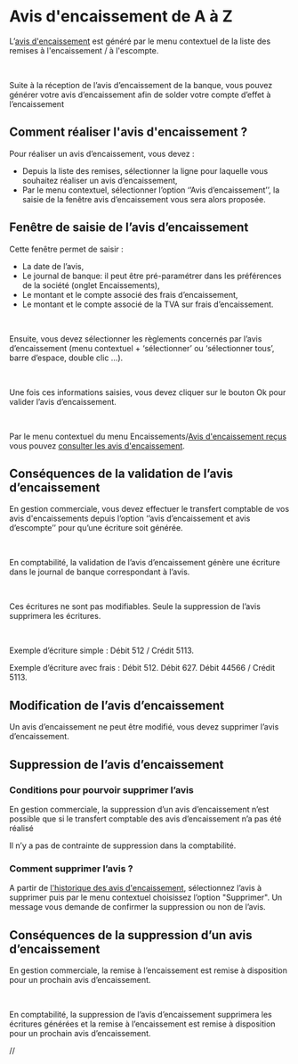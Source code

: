 # Avis d'encaissement de A à Z

L’[avis d'encaissement](../AvisEncaissement/EffetEncaissement.md) est généré par le menu contextuel 
 de la liste des remises à l'encaissement / à l'escompte.


 


Suite à la réception de l’avis d’encaissement de la banque, vous pouvez 
 générer votre avis d’encaissement afin de solder votre compte d’effet 
 à l’encaissement


## Comment réaliser l'avis d'encaissement ?


Pour réaliser un avis d’encaissement, vous devez :


* Depuis la liste 
 des remises, sélectionner la ligne pour laquelle vous souhaitez réaliser 
 un avis d’encaissement,
* Par le menu contextuel, 
 sélectionner l’option ‘’Avis d’encaissement’’, la saisie de la fenêtre 
 avis d’encaissement vous sera alors proposée.


## Fenêtre de saisie de l’avis d’encaissement


Cette fenêtre permet de saisir :


* La date de l’avis,
* Le journal de banque: 
 il peut être pré-paramétrer dans les préférences de la société (onglet 
 Encaissements),
* Le montant et le 
 compte associé des frais d’encaissement,
* Le montant et le 
 compte associé de la TVA sur frais d’encaissement.


 


Ensuite, vous devez sélectionner les règlements concernés par l’avis 
 d’encaissement (menu contextuel + ‘sélectionner’ ou ‘sélectionner tous’, 
 barre d’espace, double clic …).


 


Une fois ces informations saisies, vous devez cliquer sur le bouton 
 Ok pour valider l’avis d’encaissement.


 


Par le menu contextuel du menu Encaissements/[Avis 
 d'encaissement reçus](../AvisEncaissement/AvisEncaissementRecus.md) vous pouvez [consulter 
 les avis d'encaissement](../AvisEncaissement/AvisEncaissementRecus.md).


## Conséquences de la validation de l’avis d’encaissement


En gestion commerciale, vous devez effectuer le transfert comptable 
 de vos avis d'encaissements depuis l’option ‘’avis d’encaissement et avis 
 d’escompte’’ pour qu’une écriture soit générée.


 


En comptabilité, la validation de l’avis d’encaissement génère une écriture 
 dans le journal de banque correspondant à l’avis.


 


Ces écritures ne sont pas modifiables. Seule la suppression de l’avis 
 supprimera les écritures.


 


Exemple d’écriture simple : Débit 512 / Crédit 5113.


Exemple d’écriture avec frais : Débit 512. Débit 627. Débit 44566 / 
 Crédit 5113.


## Modification de l’avis d’encaissement


Un avis d’encaissement ne peut être modifié, vous devez supprimer l’avis 
 d’encaissement.


## Suppression de l’avis d’encaissement


### Conditions pour pourvoir supprimer l’avis


En gestion commerciale, la suppression d’un avis d’encaissement n’est 
 possible que si le transfert comptable des avis d’encaissement n’a pas 
 été réalisé


Il n’y a pas de contrainte de suppression dans la comptabilité.


### Comment supprimer l’avis ?


A partir de [l'historique 
 des avis d'encaissement](../AvisEncaissement/AvisEncaissementRecus.md), sélectionnez l’avis à supprimer puis par 
 le menu contextuel choisissez l’option "Supprimer". Un message 
 vous demande de confirmer la suppression ou non de l’avis.


## Conséquences de la suppression d’un avis d’encaissement


En gestion commerciale, la remise à l’encaissement est remise à disposition 
 pour un prochain avis d’encaissement.


 


En comptabilité, la suppression de l’avis d’encaissement supprimera 
 les écritures générées et la remise à l’encaissement est remise à disposition 
 pour un prochain avis d’encaissement.


//<![CDATA[
 if( typeof( FilePopupInit ) != 'function' ) FilePopupInit = new Function();
 FilePopupInit('a1');
//]]>
